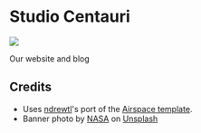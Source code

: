 # Studio Centauri

<a href="https://simpleanalytics.com/studiocentauri.github.io?utm_source=studiocentauri.github.io&utm_content=badge" referrerpolicy="origin" target="_blank"><img src="https://simpleanalyticsbadge.com/studiocentauri.github.io?mode=dark" loading="lazy" referrerpolicy="no-referrer" crossorigin="anonymous" /></a>

Our website and blog

## Credits

- Uses [ndrewtl](https://github.com/ndrewtl/airspace-jekyll)'s port of the [Airspace template](https://themefisher.com/products/airspace-free-bootstrap-website-template/).
- Banner photo by [NASA](https://unsplash.com/@nasa?utm_source=unsplash&amp;utm_medium=referral&amp;utm_content=creditCopyText) on [Unsplash](https://unsplash.com/@nasa?utm_source=unsplash&amp;utm_medium=referral&amp;utm_content=creditCopyText)
